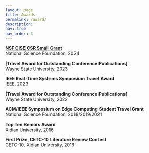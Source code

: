 ```yaml
---
layout: page
title: Awards
permalink: /award/
description: 
nav: true
nav_order: 3
---
```


**[NSF CISE CSR Small Grant](https://www.nsf.gov/awardsearch/showAward?AWD_ID=2343601&HistoricalAwards=false)**\
National Science Foundation, 2024

**[Travel Award for Outstanding Conference Publications]**\
Wayne State University, 2023

**IEEE Real-Time Systems Symposium Travel Award**\
IEEE, 2023

**[Travel Award for Outstanding Conference Publications]**\
Wayne State University, 2022

**ACM/IEEE Symposium on Edge Computing Student Travel Grant**\
National Science Foundation, 2018/2019/2021

**Top Ten Seniors Award**\
Xidian University, 2016

**First Prize, CETC-10 Literature Review Contest**\
CETC-10, Xidian University, 2016